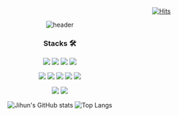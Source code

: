 <div align = "right">
  
##
[![Hits](https://hits.seeyoufarm.com/api/count/incr/badge.svg?url=https%3A%2F%2Fgithub.com%2Fjihun1215%2Fhit-counter&count_bg=%2342D392&title_bg=%23555555&icon=github.svg&icon_color=%23FFFFFF&title=Hi&edge_flat=false)](https://hits.seeyoufarm.com)

</div>

<div align = "center">
  
![header](https://capsule-render.vercel.app/api?type=Cylinder&color=timeGradient&text=Welcome%20to%20Jihun's%20GitHub%20👋&animation=twinkling&fontSize=35&fontAlignY=50&fontAlign=50&height=200)

</div>


<div align = "center">



### Stacks 🛠️

<p> 
<img src="https://img.shields.io/badge/HTML5-E34F26?style=for-the-badge&logo=HTML5&logoColor=white">
<img src="https://img.shields.io/badge/CSS3-1572B6?style=for-the-badge&logo=CSS3&logoColor=white">
<img src="https://img.shields.io/badge/JavaScript-F7DF1E?style=for-the-badge&logo=JavaScript&logoColor=white">
<img src="https://img.shields.io/badge/typescript-3178C6?style=for-the-badge&logo=typescript&logoColor=white">
</p>

<p>
<img src="https://img.shields.io/badge/React-61DAFB?style=for-the-badge&logo=React&logoColor=white">
<img src="https://img.shields.io/badge/styledcomponents-DB7093?style=for-the-badge&logo=Styledcomponents&logoColor=white">
<img src="https://img.shields.io/badge/Redux-764ABC?style=for-the-badge&logo=Redux&logoColor=white">
<img src="https://img.shields.io/badge/recoil-3578E5?style=for-the-badge&logo=recoil&logoColor=white">
<img src="https://img.shields.io/badge/ReactQuery-FF4154?style=for-the-badge&logo=ReactQuery&logoColor=white">
</p>

<p>  
<img src="https://img.shields.io/badge/github-181717?style=for-the-badge&logo=github&logoColor=white">
<img src="https://img.shields.io/badge/Git-F05032?style=for-the-badge&logo=Git&logoColor=white">
</p>



</div>

<div align = "center">

  ![Jihun's GitHub stats](https://github-readme-stats.vercel.app/api?username=jirune01&include_all_commits=false&theme=nord&hide_border=true&count_private=true)
  ![Top Langs](https://github-readme-stats.vercel.app/api/top-langs/?username=jirune01&layout=compact&hide=html,css&langs_count=6&card_width=448&theme=react)


</div>


